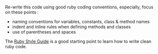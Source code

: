 Re-write this code using good ruby coding conventions, especially, focus on these points :
* naming conventions for variables, constants, class & method names
* indent and inline rules when defining methods and classes
* use of parentheses and spaces

The [Ruby Style Guide](https://github.com/porecreat/ruby-style-guide/blob/master/README-frFR.md) is a good starting point to learn how to write clean ruby code.